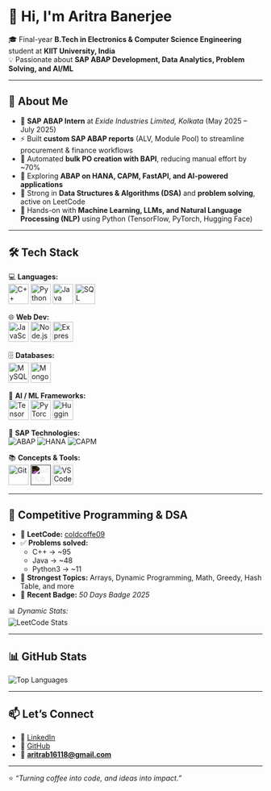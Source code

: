 # 👋 Hi, I'm Aritra Banerjee  

🎓 Final-year **B.Tech in Electronics & Computer Science Engineering** student at **KIIT University, India**  
💡 Passionate about **SAP ABAP Development, Data Analytics, Problem Solving, and AI/ML**  

---

## 🚀 About Me  
- 🔭 **SAP ABAP Intern** at *Exide Industries Limited, Kolkata* (May 2025 – July 2025)  
- ⚡ Built **custom SAP ABAP reports** (ALV, Module Pool) to streamline procurement & finance workflows  
- 🤖 Automated **bulk PO creation with BAPI**, reducing manual effort by ~70%  
- 🌱 Exploring **ABAP on HANA, CAPM, FastAPI, and AI-powered applications**  
- 🧠 Strong in **Data Structures & Algorithms (DSA)** and **problem solving**, active on LeetCode  
- 🤖 Hands-on with **Machine Learning, LLMs, and Natural Language Processing (NLP)** using Python (TensorFlow, PyTorch, Hugging Face)  

---

## 🛠️ Tech Stack  

💻 **Languages:**  
<img src="https://cdn.jsdelivr.net/gh/devicons/devicon/icons/cplusplus/cplusplus-original.svg" alt="C++" width="40" height="40"/> 
<img src="https://cdn.jsdelivr.net/gh/devicons/devicon/icons/python/python-original.svg" alt="Python" width="40" height="40"/> 
<img src="https://cdn.jsdelivr.net/gh/devicons/devicon/icons/java/java-original.svg" alt="Java" width="40" height="40"/> 
<img src="https://cdn.jsdelivr.net/gh/devicons/devicon/icons/mysql/mysql-original.svg" alt="SQL" width="40" height="40"/>  

🌐 **Web Dev:**  
<img src="https://cdn.jsdelivr.net/gh/devicons/devicon/icons/javascript/javascript-original.svg" alt="JavaScript" width="40" height="40"/>
<img src="https://cdn.jsdelivr.net/gh/devicons/devicon/icons/nodejs/nodejs-original.svg" alt="Node.js" width="40" height="40"/>
<img src="https://cdn.jsdelivr.net/gh/devicons/devicon/icons/express/express-original.svg" alt="Express.js" width="40" height="40"/>  

🗄️ **Databases:**  
<img src="https://cdn.jsdelivr.net/gh/devicons/devicon/icons/mysql/mysql-original.svg" alt="MySQL" width="40" height="40"/> 
<img src="https://cdn.jsdelivr.net/gh/devicons/devicon/icons/mongodb/mongodb-original.svg" alt="MongoDB" width="40" height="40"/>  

🤖 **AI / ML Frameworks:**  
<img src="https://cdn.jsdelivr.net/gh/devicons/devicon/icons/tensorflow/tensorflow-original.svg" alt="TensorFlow" width="40" height="40"/> 
<img src="https://cdn.jsdelivr.net/gh/devicons/devicon/icons/pytorch/pytorch-original.svg" alt="PyTorch" width="40" height="40"/> 
<img src="https://cdn.jsdelivr.net/gh/devicons/devicon/icons/python/python-original.svg" alt="Hugging Face" width="40" height="40"/>  

🔧 **SAP Technologies:**  
![ABAP](https://img.shields.io/badge/SAP-0FAAFF?style=for-the-badge&logo=sap&logoColor=white) 
![HANA](https://img.shields.io/badge/HANA-0FAAFF?style=for-the-badge&logo=sap&logoColor=white) 
![CAPM](https://img.shields.io/badge/CAPM-0FAAFF?style=for-the-badge&logo=sap&logoColor=white)   

📚 **Concepts & Tools:**  
<img src="https://cdn.jsdelivr.net/gh/devicons/devicon/icons/git/git-original.svg" alt="Git" width="40" height="40"/> 
<img src="https://cdn.jsdelivr.net/gh/devicons/devicon/icons/github/github-original.svg" alt="GitHub" width="40" height="40" style="filter: invert(100%)"/>
<img src="https://cdn.jsdelivr.net/gh/devicons/devicon/icons/vscode/vscode-original.svg" alt="VS Code" width="40" height="40"/>

---

## 🧮 Competitive Programming & DSA  
- 👤 **LeetCode:** [coldcoffe09](https://leetcode.com/u/coldcoffe09/)  
- ✅ **Problems solved:**  
  - C++ → ~95  
  - Java → ~48  
  - Python3 → ~11  
- 🧩 **Strongest Topics:** Arrays, Dynamic Programming, Math, Greedy, Hash Table, and more  
- 🏅 **Recent Badge:** *50 Days Badge 2025*  

📊 *Dynamic Stats:*  
![LeetCode Stats](https://leetcard.jacoblin.cool/coldcoffe09?theme=dark&font=Karma&ext=heatmap)  


---

## 📊 GitHub Stats  

![Top Languages](https://github-readme-stats.vercel.app/api/top-langs/?username=AritraBanerjee-09&layout=compact&theme=radical)  


---

## 📫 Let’s Connect  
- 💼 [LinkedIn](https://www.linkedin.com/in/aritra-banerjee-/)  
- 🐙 [GitHub](https://github.com/AritraBanerjee-09)  
- 📧 **aritrab16118@gmail.com**  

---

⭐ *“Turning coffee into code, and ideas into impact.”*  
